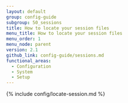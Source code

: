 ```yaml
---
layout: default
group: config-guide
subgroup: 50_sessions
title: How to locate your session files
menu_title: How to locate your session files
menu_order: 1
menu_node: parent
version: 2.1
github_link: config-guide/sessions.md
functional_areas:
  - Configuration
  - System
  - Setup
---
```


{% include config/locate-session.md %}
